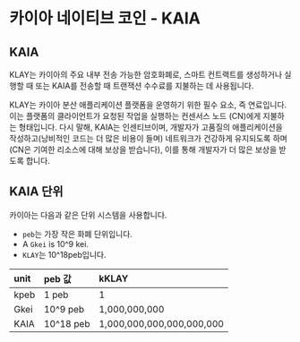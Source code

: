 # 카이아 네이티브 코인 - KAIA

## KAIA <a id="klay"></a>

KLAY는 카이아의 주요 내부 전송 가능한 암호화폐로, 스마트 컨트랙트를 생성하거나 실행할 때 또는 KAIA를 전송할 때 트랜잭션 수수료를 지불하는 데 사용됩니다.

KLAY는 카이아 분산 애플리케이션 플랫폼을 운영하기 위한 필수 요소, 즉 연료입니다. 이는 플랫폼의 클라이언트가 요청된 작업을 실행하는 컨센서스 노드 (CN)에게 지불하는 형태입니다. 다시 말해, KAIA는 인센티브이며, 개발자가 고품질의 애플리케이션을 작성하고(낭비적인 코드는 더 많은 비용이 들며) 네트워크가 건강하게 유지되도록 하며(CN은 기여한 리소스에 대해 보상을 받습니다), 이를 통해 개발자가 더 많은 보상을 받도록 합니다.

## KAIA 단위 <a id="units-of-klay"></a>

카이아는 다음과 같은 단위 시스템을 사용합니다.

- `peb`는 가장 작은 화폐 단위입니다.
- A `Gkei` is 10^9 kei.
- `KLAY`는 10^18peb입니다.

| unit | peb 값     | kKLAY                     |
| :--- | :-------- | :------------------------ |
| kpeb | 1 peb     | 1                         |
| Gkei | 10^9 peb  | 1,000,000,000             |
| KAIA | 10^18 peb | 1,000,000,000,000,000,000 |

<!-- 
#### APIs Related to KLAY Units <a id="apis-related-to-kaia-units"></a>

`kaia.toPeb` and `kaia.fromPeb` are convenient APIs for converting between KLAY units.

```text
$ ./kaia attach data/dd/kaia.ipc
...
> kaia.fromPeb(25, "peb")
"25"
> kaia.fromPeb(25, "Gpeb")
"0.000000025"
> kaia.fromPeb(25, "Gkei")
"0.000000025"
> kaia.fromPeb(25, "KLAY")
"0.000000000000000025"
> kaia.toPeb(25, "peb")
"25"
> kaia.toPeb(25, "Gkei")
"25000000000"
> kaia.toPeb(25, "KLAY")
"25000000000000000000"
```

You can get the list of all units supported by `kaia.toPeb` and `kaia.fromPeb` by sending an invalid unit string such as the one below.

```text
> kaia.toPeb(1, "something-does-not-exist")
Error: This unit doesn't exist, please use one of the following units
"noKLAY": "0"
"peb": "1"
"kpeb": "1000"
"Mpeb": "1000000"
"Gpeb": "1000000000"
"Gkei": "1000000000"
"uKLAY": "1000000000000"
"mKLAY": "1000000000000000"
"KLAY": "1000000000000000000"
"kKLAY": "1000000000000000000000"
"MKLAY": "1000000000000000000000000"
"GKLAY": "1000000000000000000000000000"
"TKLAY": "1000000000000000000000000000000"

    at web3.js:2170:19
    at web3.js:2255:49
    at <anonymous>:1:1
```
-->
